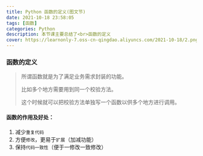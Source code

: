```yaml
---
title: Python 函数的定义(图文节)
date: 2021-10-18 23:58:05
tags: [函数]
categories: Python
description: 本节课主要总结了<br>函数的定义
cover: https://learnonly-7.oss-cn-qingdao.aliyuncs.com/2021-10-18/2.png
---
```


### 函数的定义

> 所谓函数就是为了满足业务需求封装的功能。
>
> 比如多个地方需要用到同一个校验方法。
>
> 这个时候就可以把校验方法单独写一个函数以供多个地方进行调用。

#### 函数的作用及好处：

1. 减少`重复代码`
2. 方便`修改`，更易于`扩展`（加减功能）
3. 保持`代码一致性`（便于一修改一致修改）
